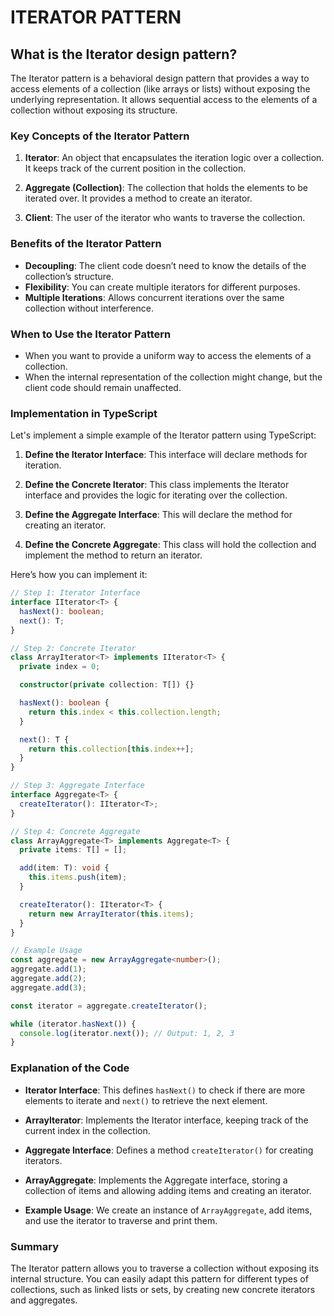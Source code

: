 # ITERATOR PATTERN

## What is the Iterator design pattern?

The Iterator pattern is a behavioral design pattern that provides a way to access elements of a collection (like arrays or lists) without exposing the underlying representation. It allows sequential access to the elements of a collection without exposing its structure.

### Key Concepts of the Iterator Pattern

1. **Iterator**: An object that encapsulates the iteration logic over a collection. It keeps track of the current position in the collection.

2. **Aggregate (Collection)**: The collection that holds the elements to be iterated over. It provides a method to create an iterator.

3. **Client**: The user of the iterator who wants to traverse the collection.

### Benefits of the Iterator Pattern

- **Decoupling**: The client code doesn’t need to know the details of the collection’s structure.
- **Flexibility**: You can create multiple iterators for different purposes.
- **Multiple Iterations**: Allows concurrent iterations over the same collection without interference.

### When to Use the Iterator Pattern

- When you want to provide a uniform way to access the elements of a collection.
- When the internal representation of the collection might change, but the client code should remain unaffected.

### Implementation in TypeScript

Let's implement a simple example of the Iterator pattern using TypeScript:

1. **Define the Iterator Interface**: This interface will declare methods for iteration.

2. **Define the Concrete Iterator**: This class implements the Iterator interface and provides the logic for iterating over the collection.

3. **Define the Aggregate Interface**: This will declare the method for creating an iterator.

4. **Define the Concrete Aggregate**: This class will hold the collection and implement the method to return an iterator.

Here’s how you can implement it:

```typescript
// Step 1: Iterator Interface
interface IIterator<T> {
  hasNext(): boolean;
  next(): T;
}

// Step 2: Concrete Iterator
class ArrayIterator<T> implements IIterator<T> {
  private index = 0;

  constructor(private collection: T[]) {}

  hasNext(): boolean {
    return this.index < this.collection.length;
  }

  next(): T {
    return this.collection[this.index++];
  }
}

// Step 3: Aggregate Interface
interface Aggregate<T> {
  createIterator(): IIterator<T>;
}

// Step 4: Concrete Aggregate
class ArrayAggregate<T> implements Aggregate<T> {
  private items: T[] = [];

  add(item: T): void {
    this.items.push(item);
  }

  createIterator(): IIterator<T> {
    return new ArrayIterator(this.items);
  }
}

// Example Usage
const aggregate = new ArrayAggregate<number>();
aggregate.add(1);
aggregate.add(2);
aggregate.add(3);

const iterator = aggregate.createIterator();

while (iterator.hasNext()) {
  console.log(iterator.next()); // Output: 1, 2, 3
}
```

### Explanation of the Code

- **Iterator Interface**: This defines `hasNext()` to check if there are more elements to iterate and `next()` to retrieve the next element.

- **ArrayIterator**: Implements the Iterator interface, keeping track of the current index in the collection.

- **Aggregate Interface**: Defines a method `createIterator()` for creating iterators.

- **ArrayAggregate**: Implements the Aggregate interface, storing a collection of items and allowing adding items and creating an iterator.

- **Example Usage**: We create an instance of `ArrayAggregate`, add items, and use the iterator to traverse and print them.

### Summary

The Iterator pattern allows you to traverse a collection without exposing its internal structure. You can easily adapt this pattern for different types of collections, such as linked lists or sets, by creating new concrete iterators and aggregates.
